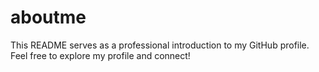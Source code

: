 # aboutme
This README serves as a professional introduction to my GitHub profile. Feel free to explore my profile and connect!
